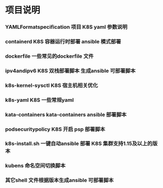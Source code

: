 # 项目说明
### YAMLFormatspecification  项目 K8S yaml 参数说明

### containerd K8S 容器运行时部署 ansible 模式部署

### dockerfile 一些常见的dockerfile 文件

### ipv4andipv6 K8S 双栈部署脚本 生成ansible 可部署脚本

### k8s-kernel-sysctl K8S 宿主机相关优化

### k8s-yaml K8S 一些常规yaml
 
### kata-containers kata-containers ansible 部署脚本

### podsecuritypolicy K8S 开启 psp 部署脚本

### k8s-install.sh 一键自动ansible 部署 K8S 集群支持1.15及以上的版本

### kubens 命名空间切换脚本

### 其它shell 文件根据版本生成ansible 可部署脚本